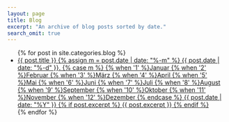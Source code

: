 ```yaml
---
layout: page
title: Blog
excerpt: "An archive of blog posts sorted by date."
search_omit: true
---
```


<ul class="post-list">
    {% for post in site.categories.blog %}
        <li>
            <article>
                <a href="{{ site.url }}{{ post.url }}">
                    {{ post.title }}
                    <span class="entry-date">
                        <time datetime="{{ post.date | date_to_xmlschema }}">
                            {% assign m = post.date | date: "%-m" %}
                            {{ post.date | date: "%-d" }}.
                            {% case m %}
                                {% when '1' %}Januar
                                {% when '2' %}Februar
                                {% when '3' %}M&auml;rz
                                {% when '4' %}April
                                {% when '5' %}Mai
                                {% when '6' %}Juni
                                {% when '7' %}Juli
                                {% when '8' %}August
                                {% when '9' %}September
                                {% when '10' %}Oktober
                                {% when '11' %}November
                                {% when '12' %}Dezember
                            {% endcase %}
                            {{ post.date | date: "%Y" }}
                        </time>
                    </span>
                    {% if post.excerpt %}
                        <span class="excerpt">{{ post.excerpt }}</span>
                    {% endif %}
                </a>
            </article>
        </li>
    {% endfor %}
</ul>
